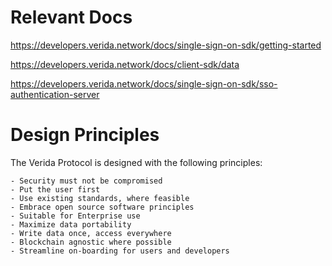 # Relevant Docs
https://developers.verida.network/docs/single-sign-on-sdk/getting-started

https://developers.verida.network/docs/client-sdk/data

https://developers.verida.network/docs/single-sign-on-sdk/sso-authentication-server

# Design Principles

The Verida Protocol is designed with the following principles:

    - Security must not be compromised
    - Put the user first
    - Use existing standards, where feasible
    - Embrace open source software principles
    - Suitable for Enterprise use
    - Maximize data portability
    - Write data once, access everywhere
    - Blockchain agnostic where possible
    - Streamline on-boarding for users and developers

